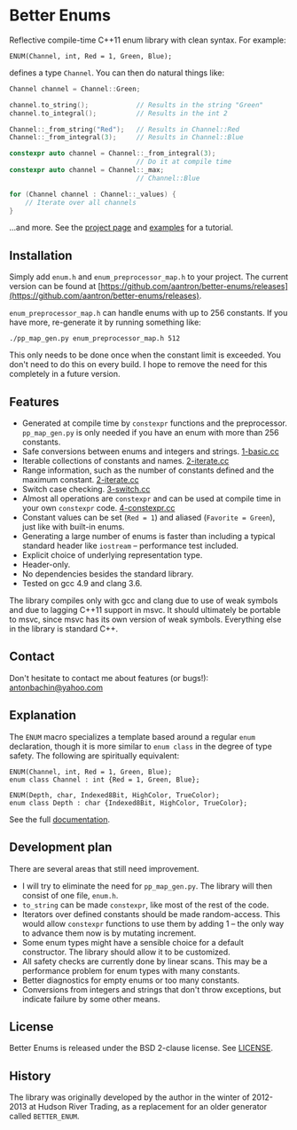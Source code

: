 # Better Enums

Reflective compile-time C++11 enum library with clean syntax. For example:

    ENUM(Channel, int, Red = 1, Green, Blue);

defines a type `Channel`. You can then do natural things like:

```cpp
Channel channel = Channel::Green;

channel.to_string();            // Results in the string "Green"
channel.to_integral();          // Results in the int 2

Channel::_from_string("Red");   // Results in Channel::Red
Channel::_from_integral(3);     // Results in Channel::Blue

constexpr auto channel = Channel::_from_integral(3);
                                // Do it at compile time
constexpr auto channel = Channel::_max;
                                // Channel::Blue

for (Channel channel : Channel::_values) {
    // Iterate over all channels
}
```

...and more. See the [project page](http://aantron.github.io/better-enums) and
[examples](https://github.com/aantron/better-enums/tree/master/example) for a
tutorial.

## Installation

Simply add `enum.h` and `enum_preprocessor_map.h` to your project. The current
version can be found at
[https://github.com/aantron/better-enums/releases](https://github.com/aantron/better-enums/releases).

`enum_preprocessor_map.h` can handle enums with up to 256 constants. If you have
more, re-generate it by running something like:

    ./pp_map_gen.py enum_preprocessor_map.h 512

This only needs to be done once when the constant limit is exceeded. You don't
need to do this on every build. I hope to remove the need for this completely in
a future version.

## Features

- Generated at compile time by `constexpr` functions and the preprocessor.
  `pp_map_gen.py` is only needed if you have an enum with more than 256
  constants.
- Safe conversions between enums and integers and strings.
  [1-basic.cc](https://github.com/aantron/better-enums/blob/master/example/1-basic.cc)
- Iterable collections of constants and names.
  [2-iterate.cc](https://github.com/aantron/better-enums/blob/master/example/2-iterate.cc)
- Range information, such as the number of constants defined and the maximum
  constant.
  [2-iterate.cc](https://github.com/aantron/better-enums/blob/master/example/2-iterate.cc)
- Switch case checking.
  [3-switch.cc](https://github.com/aantron/better-enums/blob/master/example/3-switch.cc)
- Almost all operations are `constexpr` and can be used at compile time in your
  own `constexpr` code.
  [4-constexpr.cc](https://github.com/aantron/better-enums/blob/master/example/4-constexpr.cc)
- Constant values can be set (`Red = 1`) and aliased (`Favorite = Green`), just
  like with built-in enums.
- Generating a large number of enums is faster than including a typical standard
  header like `iostream` – performance test included.
- Explicit choice of underlying representation type.
- Header-only.
- No dependencies besides the standard library.
- Tested on gcc 4.9 and clang 3.6.

The library compiles only with gcc and clang due to use of weak symbols and due
to lagging C++11 support in msvc. It should ultimately be portable to msvc,
since msvc has its own version of weak symbols. Everything else in the library
is standard C++.

## Contact

Don't hesitate to contact me about features (or bugs!):
<a href="mailto:antonbachin@yahoo.com">antonbachin@yahoo.com</a>

## Explanation

The `ENUM` macro specializes a template based around a regular `enum`
declaration, though it is more similar to `enum class` in the degree of type
safety. The following are spiritually equivalent:

    ENUM(Channel, int, Red = 1, Green, Blue);
    enum class Channel : int {Red = 1, Green, Blue};

    ENUM(Depth, char, Indexed8Bit, HighColor, TrueColor);
    enum class Depth : char {Indexed8Bit, HighColor, TrueColor};

See the full [documentation](http://aantron.github.io/better-enums).

## Development plan

There are several areas that still need improvement.

- I will try to eliminate the need for `pp_map_gen.py`. The library will then
  consist of one file, `enum.h`.
- `to_string` can be made `constexpr`, like most of the rest of the code.
- Iterators over defined constants should be made random-access. This would
  allow `constexpr` functions to use them by adding 1 – the only way to advance
  them now is by mutating increment.
- Some enum types might have a sensible choice for a default constructor. The
  library should allow it to be customized.
- All safety checks are currently done by linear scans. This may be a
  performance problem for enum types with many constants.
- Better diagnostics for empty enums or too many constants.
- Conversions from integers and strings that don't throw exceptions, but
  indicate failure by some other means.

## License

Better Enums is released under the BSD 2-clause license. See
[LICENSE](https://github.com/aantron/better-enums/blob/master/LICENSE).

## History

The library was originally developed by the author in the winter of 2012-2013 at
Hudson River Trading, as a replacement for an older generator called
`BETTER_ENUM`.
